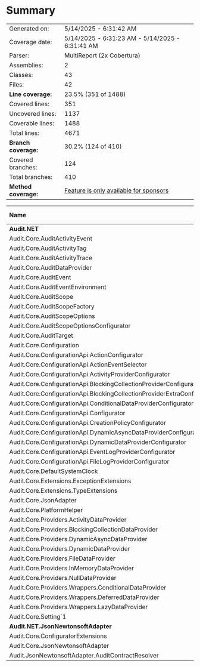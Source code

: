 # Summary
|||
|:---|:---|
| Generated on: | 5/14/2025 - 6:31:42 AM |
| Coverage date: | 5/14/2025 - 6:31:23 AM - 5/14/2025 - 6:31:41 AM |
| Parser: | MultiReport (2x Cobertura) |
| Assemblies: | 2 |
| Classes: | 43 |
| Files: | 42 |
| **Line coverage:** | 23.5% (351 of 1488) |
| Covered lines: | 351 |
| Uncovered lines: | 1137 |
| Coverable lines: | 1488 |
| Total lines: | 4671 |
| **Branch coverage:** | 30.2% (124 of 410) |
| Covered branches: | 124 |
| Total branches: | 410 |
| **Method coverage:** | [Feature is only available for sponsors](https://reportgenerator.io/pro) |

|**Name**|**Covered**|**Uncovered**|**Coverable**|**Total**|**Line coverage**|**Covered**|**Total**|**Branch coverage**|
|:---|---:|---:|---:|---:|---:|---:|---:|---:|
|**Audit.NET**|**285**|**1107**|**1392**|**4602**|**20.4%**|**104**|**368**|**28.2%**|
|Audit.Core.AuditActivityEvent|0|2|2|78|0%|0|0||
|Audit.Core.AuditActivityTag|0|2|2|78|0%|0|0||
|Audit.Core.AuditActivityTrace|0|10|10|78|0%|0|0||
|Audit.Core.AuditDataProvider|0|20|20|128|0%|0|8|0%|
|Audit.Core.AuditEvent|12|4|16|107|75%|0|0||
|Audit.Core.AuditEventEnvironment|9|2|11|74|81.8%|0|0||
|Audit.Core.AuditScope|138|124|262|661|52.6%|92|168|54.7%|
|Audit.Core.AuditScopeFactory|0|67|67|209|0%|0|2|0%|
|Audit.Core.AuditScopeOptions|37|1|38|129|97.3%|2|2|100%|
|Audit.Core.AuditScopeOptionsConfigurator|7|26|33|107|21.2%|0|2|0%|
|Audit.Core.AuditTarget|3|0|3|26|100%|0|0||
|Audit.Core.Configuration|55|204|259|601|21.2%|5|10|50%|
|Audit.Core.ConfigurationApi.ActionConfigurator|0|5|5|19|0%|0|0||
|Audit.Core.ConfigurationApi.ActionEventSelector|0|16|16|48|0%|0|0||
|Audit.Core.ConfigurationApi.ActivityProviderConfigurator|0|38|38|121|0%|0|0||
|Audit.Core.ConfigurationApi.BlockingCollectionProviderConfigurator|0|10|10|32|0%|0|0||
|Audit.Core.ConfigurationApi.BlockingCollectionProviderExtraConfigurator|0|2|2|13|0%|0|0||
|Audit.Core.ConfigurationApi.ConditionalDataProviderConfigurator|0|37|37|77|0%|0|0||
|Audit.Core.ConfigurationApi.Configurator|2|55|57|195|3.5%|0|0||
|Audit.Core.ConfigurationApi.CreationPolicyConfigurator|2|8|10|35|20%|0|0||
|Audit.Core.ConfigurationApi.DynamicAsyncDataProviderConfigurator|0|23|23|79|0%|0|0||
|Audit.Core.ConfigurationApi.DynamicDataProviderConfigurator|0|13|13|47|0%|0|0||
|Audit.Core.ConfigurationApi.EventLogProviderConfigurator|0|17|17|54|0%|0|0||
|Audit.Core.ConfigurationApi.FileLogProviderConfigurator|0|10|10|35|0%|0|0||
|Audit.Core.DefaultSystemClock|1|0|1|16|100%|0|0||
|Audit.Core.Extensions.ExceptionExtensions|0|3|3|25|0%|0|2|0%|
|Audit.Core.Extensions.TypeExtensions|6|8|14|43|42.8%|3|8|37.5%|
|Audit.Core.JsonAdapter|0|14|14|53|0%|0|8|0%|
|Audit.Core.PlatformHelper|5|0|5|16|100%|0|0||
|Audit.Core.Providers.ActivityDataProvider|0|99|99|333|0%|0|52|0%|
|Audit.Core.Providers.BlockingCollectionDataProvider|0|39|39|169|0%|0|22|0%|
|Audit.Core.Providers.DynamicAsyncDataProvider|0|47|47|169|0%|0|6|0%|
|Audit.Core.Providers.DynamicDataProvider|0|31|31|106|0%|0|6|0%|
|Audit.Core.Providers.FileDataProvider|2|54|56|153|3.5%|0|12|0%|
|Audit.Core.Providers.InMemoryDataProvider|0|26|26|76|0%|0|0||
|Audit.Core.Providers.NullDataProvider|0|6|6|36|0%|0|0||
|Audit.Core.Providers.Wrappers.ConditionalDataProvider|0|32|32|114|0%|0|26|0%|
|Audit.Core.Providers.Wrappers.DeferredDataProvider|0|22|22|92|0%|0|18|0%|
|Audit.Core.Providers.Wrappers.LazyDataProvider|0|22|22|89|0%|0|14|0%|
|Audit.Core.Setting`1|6|8|14|81|42.8%|2|2|100%|
|**Audit.NET.JsonNewtonsoftAdapter**|**66**|**30**|**96**|**225**|**68.7%**|**20**|**42**|**47.6%**|
|Audit.Core.ConfiguratorExtensions|2|2|4|32|50%|0|0||
|Audit.Core.JsonNewtonsoftAdapter|11|23|34|91|32.3%|0|10|0%|
|Audit.JsonNewtonsoftAdapter.AuditContractResolver|53|5|58|102|91.3%|20|32|62.5%|
